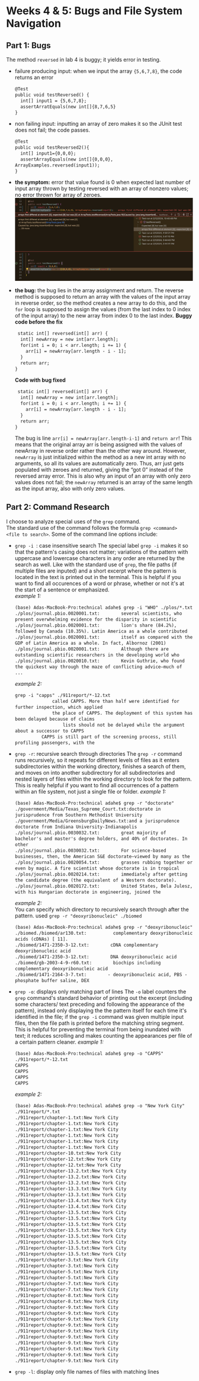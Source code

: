 # Weeks 4 & 5: Bugs and File System Navigation
## Part 1: Bugs
The method `reversed` in lab 4 is buggy; it yields error in testing.
- failure producing input: when we input the array `{5,6,7,8}`, the code returns an error
  ```
  @Test
  public void testReversed() {
    int[] input1 = {5,6,7,8};
    assertArratEquals(new int[]{8,7,6,5}
  }
  ```
- non failing input: inputting an array of zero makes it so the JUnit test does not fail; the code passes.
  ```
  @Test
  public void testReversed2(){
    int[] input1={0,0,0};
    assertArrayEquals(new int[]{0,0,0}, ArrayExamples.reversed(input1));
  }
  ```
- **the symptom:** error that value found is 0 when expected last number of input array thrown by testing reversed with an array of nonzero values; no error thrown for array of zeroes.
  ![Image](symptom.png)

- **the bug:** the bug lies in the array assignment and return. The reverse method is supposed to return an array with the values of the input array in reverse order, so the method creates a new array to do this, and the `for` loop is supposed to assign the values (from the last index to 0 index of the input array) to the new array from index 0 to the last index.
  **Buggy code before the fix**
  ```
   static int[] reversed(int[] arr) {
    int[] newArray = new int[arr.length];
    for(int i = 0; i < arr.length; i += 1) {
      arr[i] = newArray[arr.length - i - 1];
    }
    return arr;
  }
  ```
  **Code with bug fixed**
  ```
   static int[] reversed(int[] arr) {
    int[] newArray = new int[arr.length];
    for(int i = 0; i < arr.length; i += 1) {
      arr[i] = newArray[arr.length - i - 1];
    }
    return arr;
  }
  ```
  The bug is line `arr[i] = newArray[arr.length-i-1]`  and `return arr`! This means that the original array arr is being assigned with the values of newArray in reverse order rather than the other way around. However, `newArray` is just initialized within the method as a new int array with no arguments, so all its values are automatically zero. Thus, arr just gets populated with zeroes and returned, giving the “got 0” instead of the reversed array error. This is also why an input of an array with only zero values does not fail; the `newArray` returned is an array of the same length as the input array, also with only zero values.

## Part 2: Command Research
I choose to analyze special uses of the `grep` command.\
The standard use of the command follows the formula `grep <command> <file to search>`. Some of the command line options include:
- `grep -i `:  case insensitive search
  The special label `grep -i` makes it so that the pattern's casing does not matter; variations of the pattern with uppercase and lowercase characters in any order are returned by the search as well. Like with the standard use of `grep`, the file paths (if multiple files are inputed) and a short excerpt where the pattern is located in the text is printed out in the terminal. This is helpful if you want to find all occurences of a word or phrase, whether or not it's at the start of a sentence or emphasized.\
  *example 1:*
  ```
  (base) Adas-MacBook-Pro:technical adahe$ grep -i "WHO" ./plos/*.txt
  ./plos/journal.pbio.0020001.txt:        several scientists, who present overwhelming evidence for the disparity in scientific
  ./plos/journal.pbio.0020001.txt:        lion's share (84.2%), followed by Canada (10.35%). Latin America as a whole contributed
  ./plos/journal.pbio.0020001.txt:        itself as compared with the GDP of Latin America as a whole. In fact, Albornoz (2001)
  ./plos/journal.pbio.0020001.txt:        Although there are outstanding scientific researchers in the developing world who
  ./plos/journal.pbio.0020010.txt:        Kevin Guthrie, who found the quickest way through the maze of conflicting advice—much of
  ...
  ```
  *example 2:*
  ```
  grep -i "capps" ./911report/*-12.txt
                called CAPPS. More than half were identified for further inspection, which applied
                the place of CAPPS. The deployment of this system has been delayed because of claims
                    lists should not be delayed while the argument about a successor to CAPPS
            CAPPS is still part of the screening process, still profiling passengers, with the
  ```
- `grep -r`: recursive search through directories
  The `grep -r` command runs recursively, so it repeats for different levels of files as it enters subdirectories within the working directory, finishes a search of them, and moves on into another subdirectory for all subdirectories and nested layers of files within the working directory to look for the pattern. This is really helpful if you want to find all occurrences of a pattern within an file system, not just a single file or folder.
  *example 1:*
  ```
  (base) Adas-MacBook-Pro:technical adahe$ grep -r "doctorate"
  ./government/Media/Texas_Supreme_Court.txt:doctorate in jurisprudence from Southern Methodist University
  ./government/Media/GreensburgDailyNews.txt:and a jurisprudence doctorate from Indiana University-Indianapolis
  ./plos/journal.pbio.0030032.txt:        great majority of bachelor's and master's degree holders, and 40% of doctorates. In other
  ./plos/journal.pbio.0030032.txt:        For science-based businesses, then, the American S&E doctorate—viewed by many as the
  ./plos/journal.pbio.0020054.txt:        grasses rubbing together or even by magic. A fire scientist whose doctorate is in tropical
  ./plos/journal.pbio.0020214.txt:        immediately after getting the candidate degree (the equivalent of a Western doctorate).
  ./plos/journal.pbio.0020172.txt:        United States, Bela Julesz, with his Hungarian doctorate in engineering, joined the
  ```
  *example 2:*\
  You can specify which directory to recursively search through after the pattern.
  used `grep -r "deoxyribonucleic" ./biomed`
  ```
  (base) Adas-MacBook-Pro:technical adahe$ grep -r "deoxyribonucleic" ./biomed./biomed/ar130.txt:          complementary deoxyribonucleic acids (cDNAs) [ 11].
  ./biomed/1471-2350-3-12.txt:        cDNA complementary deoxyribonucleic acid
  ./biomed/1471-2350-3-12.txt:        DNA deoxyribonucleic acid
  ./biomed/gb-2003-4-9-r60.txt:        biochips including complementary deoxyribonucleic acid
  ./biomed/1471-2164-3-7.txt:        - deoxyribonucleic acid, PBS - phosphate buffer saline, DEX
  ```
- `grep -o`: displays only matching part of lines
  The `-o` label counters the `grep` command's standard behavior of printing out the excerpt (including some characters/ text preceding and following the appearance of the pattern), instead only displaying the the pattern itself for each time it's identified in the file; if the `grep -i` command was given multiple input files, then the file path is printed before the matching string segment. This is helpful for preventing the terminal from being inundated with text; it reduces scrolling and makes counting the appearances per file of a certain pattern cleaner.
  *example 1:*
  ```
  (base) Adas-MacBook-Pro:technical adahe$ grep -o "CAPPS" ./911report/*-12.txt
  CAPPS
  CAPPS
  CAPPS
  CAPPS
  ```
  *example 2:*
  ```
  (base) Adas-MacBook-Pro:technical adahe$ grep -o "New York City" ./911report/*.txt
  ./911report/chapter-1.txt:New York City
  ./911report/chapter-1.txt:New York City
  ./911report/chapter-1.txt:New York City
  ./911report/chapter-1.txt:New York City
  ./911report/chapter-1.txt:New York City
  ./911report/chapter-1.txt:New York City
  ./911report/chapter-10.txt:New York City
  ./911report/chapter-12.txt:New York City
  ./911report/chapter-12.txt:New York City
  ./911report/chapter-13.2.txt:New York City
  ./911report/chapter-13.2.txt:New York City
  ./911report/chapter-13.2.txt:New York City
  ./911report/chapter-13.3.txt:New York City
  ./911report/chapter-13.3.txt:New York City
  ./911report/chapter-13.4.txt:New York City
  ./911report/chapter-13.4.txt:New York City
  ./911report/chapter-13.5.txt:New York City
  ./911report/chapter-13.5.txt:New York City
  ./911report/chapter-13.5.txt:New York City
  ./911report/chapter-13.5.txt:New York City
  ./911report/chapter-13.5.txt:New York City
  ./911report/chapter-13.5.txt:New York City
  ./911report/chapter-13.5.txt:New York City
  ./911report/chapter-13.5.txt:New York City
  ./911report/chapter-3.txt:New York City
  ./911report/chapter-3.txt:New York City
  ./911report/chapter-5.txt:New York City
  ./911report/chapter-5.txt:New York City
  ./911report/chapter-7.txt:New York City
  ./911report/chapter-7.txt:New York City
  ./911report/chapter-8.txt:New York City
  ./911report/chapter-8.txt:New York City
  ./911report/chapter-9.txt:New York City
  ./911report/chapter-9.txt:New York City
  ./911report/chapter-9.txt:New York City
  ./911report/chapter-9.txt:New York City
  ./911report/chapter-9.txt:New York City
  ./911report/chapter-9.txt:New York City
  ./911report/chapter-9.txt:New York City
  ./911report/chapter-9.txt:New York City
  ./911report/chapter-9.txt:New York City
  ./911report/chapter-9.txt:New York City
  ```
- `grep -l`: display only file names of files with matching lines
